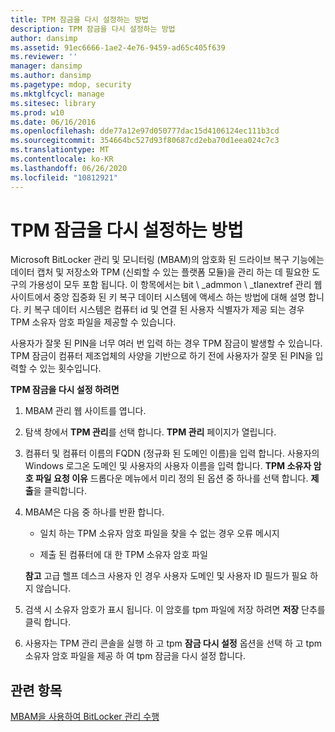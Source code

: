 ```yaml
---
title: TPM 잠금을 다시 설정하는 방법
description: TPM 잠금을 다시 설정하는 방법
author: dansimp
ms.assetid: 91ec6666-1ae2-4e76-9459-ad65c405f639
ms.reviewer: ''
manager: dansimp
ms.author: dansimp
ms.pagetype: mdop, security
ms.mktglfcycl: manage
ms.sitesec: library
ms.prod: w10
ms.date: 06/16/2016
ms.openlocfilehash: dde77a12e97d050777dac15d4106124ec111b3cd
ms.sourcegitcommit: 354664bc527d93f80687cd2eba70d1eea024c7c3
ms.translationtype: MT
ms.contentlocale: ko-KR
ms.lasthandoff: 06/26/2020
ms.locfileid: "10812921"
---
```

# TPM 잠금을 다시 설정하는 방법


Microsoft BitLocker 관리 및 모니터링 (MBAM)의 암호화 된 드라이브 복구 기능에는 데이터 캡처 및 저장소와 TPM (신뢰할 수 있는 플랫폼 모듈)을 관리 하는 데 필요한 도구의 가용성이 모두 포함 됩니다. 이 항목에서는 bit \ _admmon \ _tlanextref 관리 웹 사이트에서 중앙 집중화 된 키 복구 데이터 시스템에 액세스 하는 방법에 대해 설명 합니다. 키 복구 데이터 시스템은 컴퓨터 id 및 연결 된 사용자 식별자가 제공 되는 경우 TPM 소유자 암호 파일을 제공할 수 있습니다.

사용자가 잘못 된 PIN을 너무 여러 번 입력 하는 경우 TPM 잠금이 발생할 수 있습니다. TPM 잠금이 컴퓨터 제조업체의 사양을 기반으로 하기 전에 사용자가 잘못 된 PIN을 입력할 수 있는 횟수입니다.

**TPM 잠금을 다시 설정 하려면**

1.  MBAM 관리 웹 사이트를 엽니다.

2.  탐색 창에서 **TPM 관리**를 선택 합니다. **TPM 관리** 페이지가 열립니다.

3.  컴퓨터 및 컴퓨터 이름의 FQDN (정규화 된 도메인 이름)을 입력 합니다. 사용자의 Windows 로그온 도메인 및 사용자의 사용자 이름을 입력 합니다. **TPM 소유자 암호 파일 요청 이유** 드롭다운 메뉴에서 미리 정의 된 옵션 중 하나를 선택 합니다. **제출**을 클릭합니다.

4.  MBAM은 다음 중 하나를 반환 합니다.

    -   일치 하는 TPM 소유자 암호 파일을 찾을 수 없는 경우 오류 메시지

    -   제출 된 컴퓨터에 대 한 TPM 소유자 암호 파일

    **참고**  고급 헬프 데스크 사용자 인 경우 사용자 도메인 및 사용자 ID 필드가 필요 하지 않습니다.

     

5.  검색 시 소유자 암호가 표시 됩니다. 이 암호를 tpm 파일에 저장 하려면 **저장** 단추를 클릭 합니다.

6.  사용자는 TPM 관리 콘솔을 실행 하 고 tpm **잠금 다시 설정** 옵션을 선택 하 고 tpm 소유자 암호 파일을 제공 하 여 tpm 잠금을 다시 설정 합니다.

## 관련 항목


[MBAM을 사용하여 BitLocker 관리 수행](performing-bitlocker-management-with-mbam.md)

 

 





